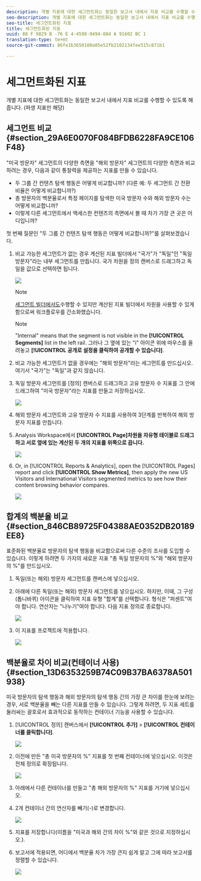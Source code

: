 ```yaml
---
description: 개별 지표에 대한 세그먼트화는 동일한 보고서 내에서 지표 비교를 수행할 수 있도록 해줍니다. (파생 지표만 해당)
seo-description: 개별 지표에 대한 세그먼트화는 동일한 보고서 내에서 지표 비교를 수행할 수 있도록 해줍니다. (파생 지표만 해당)
seo-title: 세그먼트화된 지표
title: 세그먼트화된 지표
uuid: 88 F 9829 B -76 E 4-4598-9494-084 A 91602 BC 1
translation-type: tm+mt
source-git-commit: 86fe1b3650100a05e52fb2102134fee515c871b1

---
```



# 세그먼트화된 지표

개별 지표에 대한 세그먼트화는 동일한 보고서 내에서 지표 비교를 수행할 수 있도록 해줍니다. (파생 지표만 해당)

## 세그먼트 비교 {#section_29A6E0070F084BFDB6228FA9CE106F48}

"미국 방문자" 세그먼트의 다양한 측면을 "해외 방문자" 세그먼트의 다양한 측면과 비교하려는 경우, 다음과 같이 통찰력을 제공하는 지표를 만들 수 있습니다.

* 두 그룹 간 컨텐츠 탐색 행동은 어떻게 비교합니까? (다른 예: 두 세그먼트 간 전환 비율은 어떻게 비교합니까?)
* 총 방문자의 백분율로서 특정 페이지를 탐색한 미국 방문자 수와 해외 방문자 수는 어떻게 비교합니까?
* 이렇게 다른 세그먼트에서 액세스한 컨텐츠의 측면에서 볼 때 차가 가장 큰 곳은 어디입니까?

첫 번째 질문인 "두 그룹 간 컨텐츠 탐색 행동은 어떻게 비교합니까?"를 살펴보겠습니다.

1. 비교 가능한 세그먼트가 없는 경우 계산된 지표 빌더에서 "국가"가 "독일"인 "독일 방문자"라는 내부 세그먼트를 만듭니다. 국가 차원을 정의 캔버스로 드래그하고 독일을 값으로 선택하면 됩니다.

   ![](assets/segment-from-dimension.png)

   >[!NOTE]
   >
   >[세그먼트 빌더에서도](https://marketing.adobe.com/resources/help/en_US/analytics/segment/seg_build.html)수행할 수 있지만 계산된 지표 빌더에서 차원을 사용할 수 있게 함으로써 워크플로우를 간소화했습니다.

   >[!NOTE]
   >
   >"Internal" means that the segment is not visible in the **[!UICONTROL Segments]** list in the left rail. 그러나 그 옆에 있는 "i" 아이콘 위에 마우스를 올려놓고 **[!UICONTROL 공개로 설정을 클릭하여 공개할 수 있습니다]**.

1. 비교 가능한 세그먼트가 없을 경우에는 "해외 방문자"라는 세그먼트를 만드십시오. 여기서 "국가"는 "독일"과 같지 않습니다.
1. 독일 방문자 세그먼트를 [정의] 캔버스로 드래그하고 고유 방문자 수 지표를 그 안에 드래그하여 "미국 방문자"라는 지표를 만들고 저장하십시오.

   ![](assets/german-visitors.png)

1. 해외 방문자 세그먼트와 고유 방문자 수 지표를 사용하여 3단계를 반복하여 해외 방문자 지표를 만듭니다.
1. Analysis Workspace에서 **[!UICONTROL Page]차원을 자유형 테이블로 드래그하고 서로 옆에 있는 계산된 두 개의 지표를 위쪽으로 끕니다.**

   ![](assets/workspace-pages.png)

1. Or, in [!UICONTROL Reports &amp; Analytics], open the [!UICONTROL Pages] report and click **[!UICONTROL Show Metrics]**, then apply the new US Visitors and International Visitors segmented metrics to see how their content browsing behavior compares.

   ![](assets/pages-report.png)

## 합계의 백분율 비교 {#section_846CB89725F04388AE0352DB20189EE8}

표준화된 백분율로 방문자의 탐색 행동을 비교함으로써 다른 수준의 조사를 도입할 수 있습니다. 이렇게 하려면 두 가지의 새로운 지표 "총 독일 방문자의 %"와 "해외 방문자의 %"를 만드십시오.

1. 독일(또는 해외) 방문자 세그먼트를 캔버스에 넣으십시오.
1. 아래에 다른 독일(또는 해외) 방문자 세그먼트를 넣으십시오. 하지만, 이때, 그 구성(톱니바퀴) 아이콘을 클릭하여 지표 유형 "합계"를 선택합니다. 형식은 "퍼센트"여야 합니다. 연산자는 "나누기"여야 합니다. 다음 지표 정의로 종료합니다.

   ![](assets/cm_metric_total.png)

1. 이 지표를 프로젝트에 적용합니다.

   ![](assets/cm_percent_total.png)

## 백분율로 차이 비교(컨테이너 사용) {#section_13D6353259B74C09B37BA6378A501938}

미국 방문자의 탐색 행동과 해외 방문자의 탐색 행동 간의 가장 큰 차이를 한눈에 보려는 경우, 서로 백분율을 빼는 다른 지표를 만들 수 있습니다. 그렇게 하려면, 두 지표 세트를 둘러싸는 괄호로서 효과적으로 동작하는 컨테이너 기능을 사용할 수 있습니다.

1. [!UICONTROL 정의] 캔버스에서 **[!UICONTROL 추가]** &gt; **[!UICONTROL 컨테이너를 클릭합니다]**.

   ![](assets/cm_add_container.png)

1. 이전에 만든 "총 미국 방문자의 %" 지표를 첫 번째 컨테이너에 넣으십시오. 이것은 전체 정의로 확장됩니다.

   ![](assets/cm_container_us.png)

1. 아래에서 다른 컨테이너를 만들고 "총 해외 방문자의 %" 지표를 거기에 넣으십시오.
1. 2개 컨테이너 간의 연산자를 빼기(-)로 변경합니다.

   ![](assets/cm_container_intl.png)

1. 지표를 저장합니다(이름을 "미국과 해외 간의 차이 %"와 같은 것으로 지정하십시오.).
1. 보고서에 적용되면, 어디에서 백분율 차가 가장 큰지 쉽게 알고 그에 따라 보고서를 정렬할 수 있습니다.

   ![](assets/cm_diff_percent.png)

